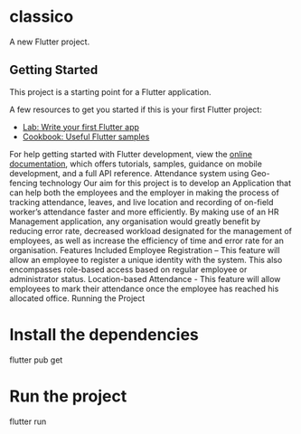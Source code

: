 # classico

A new Flutter project.

## Getting Started

This project is a starting point for a Flutter application.

A few resources to get you started if this is your first Flutter project:

- [Lab: Write your first Flutter app](https://docs.flutter.dev/get-started/codelab)
- [Cookbook: Useful Flutter samples](https://docs.flutter.dev/cookbook)

For help getting started with Flutter development, view the
[online documentation](https://docs.flutter.dev/), which offers tutorials,
samples, guidance on mobile development, and a full API reference.
Attendance system using Geo-fencing technology
Our aim for this project is to develop an Application that can help both the employees and the employer in making the process of tracking attendance, leaves, and live location and recording of on-field worker’s attendance faster and more efficiently.
By making use of an HR Management application, any organisation would greatly benefit by reducing error rate, decreased workload designated for the management of employees, as well as increase the efficiency of time and error rate for an organisation.
Features Included
Employee Registration – This feature will allow an employee to register a unique identity with the system. This also encompasses role-based access based on regular employee or administrator status.
Location-based Attendance - This feature will allow employees to mark their attendance once the employee has reached his allocated office.
Running the Project
# Install the dependencies
flutter pub get

# Run the project
flutter run
